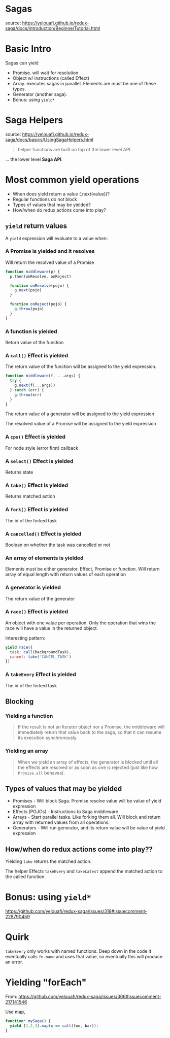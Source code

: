 # Sagas

source: https://yelouafi.github.io/redux-saga/docs/introduction/BeginnerTutorial.html

# Basic Intro

Sagas can yield

* Promise. will wait for resolution
* Object w/ instructions (called Effect)
* Array. executes sagas in parallel. Elements are must be one of these types.
* Generator (another saga).
* Bonus: using `yield*`

# Saga Helpers

source: https://yelouafi.github.io/redux-saga/docs/basics/UsingSagaHelpers.html

> helper functions are built on top of the lower level API.

... the lower level **Saga API**.

# Most common yield operations

* When does yield return a value (.next(value))?
* Regular functions do not block
* Types of values that may be yielded?
* How/when do redux actions come into play?

## `yield` return values

A `yield` expression will evaluate to a value when:

### A Promise is yielded and it resolves

Will return the resolved value of a Promise

```js
function middleware(p) {
  p.then(onResolve, onReject)

  function onResolve(pojo) {
    g.next(pojo)
  }

  function onReject(pojo) {
    g.throw(pojo)
  }
}
```

### A function is yielded

Return value of the function

### A `call()` Effect is yielded

The return value of the function will be assigned to the yield expression.

```js
function middleware(f, ...args) {
  try {
    g.next(f(...args))
  } catch (err) {
    g.throw(err)
  }
}
```

The return value of a generator will be assigned to the yield expression

The resolved value of a Promise will be assigned to the yield expression

### A `cps()` Effect is yielded

For node style (error first) callback

### A `select()` Effect is yielded

Returns state

### A `take()` Effect is yielded

Returns matched action

### A `fork()` Effect is yielded

The id of the forked task

### A `cancelled()` Effect is yielded

Boolean on whether the task was cancelled or not

### An array of elements is yielded

Elements must be either generator, Effect, Promise or function. Will return array of equal length with return values of each operation

### A generator is yielded

The return value of the generator

### A `race()` Effect is yielded

An object with one value per operation. Only the operation that wins the race will have a value in the returned object.

Interesting pattern:

```js
yield race({
  task: call(backgroundTask),
  cancel: take('CANCEL_TASK')
})
```

### A `takeEvery` Effect is yielded

The id of the forked task

## Blocking

### Yielding a function

> If the result is not an Iterator object nor a Promise, the middleware will immediately return that value back to the saga, so that it can resume its execution synchronously.

### Yielding an array

> When we yield an array of effects, the generator is blocked until all the effects are resolved or as soon as one is rejected (just like how `Promise.all` behaves).


## Types of values that may be yielded

* Promises - Will block Saga. Promise resolve value will be value of yield expression
* Effects (POJOs) - Instructions to Saga middleware
* Arrays - Start parallel tasks. Like forking them all. Will block and return array with returned values from all operations.
* Generators - Will run generator, and its return value will be value of yield expression

## How/when do redux actions come into play??

Yielding `take` returns the matched action.

The helper Effects `takeEvery` and `takeLatest` append the matched action to the called function.

# Bonus: using `yield*`

https://github.com/yelouafi/redux-saga/issues/318#issuecomment-228790459

# Quirk

`takeEvery` only works with named functions. Deep down in the code it eventually calls `fn.name` and uses that value, so eventually this will produce an error.

# Yielding "forEach"

From: https://github.com/yelouafi/redux-saga/issues/306#issuecomment-217141546

Use map,

```js
function* mySaga() {
  yield [1,2,3].map(x => call(foo, bar));
}
```
